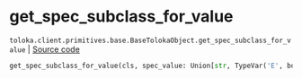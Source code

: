 # get_spec_subclass_for_value
`toloka.client.primitives.base.BaseTolokaObject.get_spec_subclass_for_value` | [Source code](https://github.com/Toloka/toloka-kit/blob/v1.2.3/src/client/primitives/base.py#L259)

```python
get_spec_subclass_for_value(cls, spec_value: Union[str, TypeVar('E', bound=Enum), None] = None)
```

